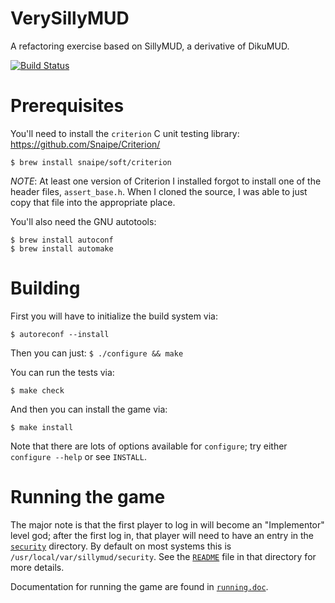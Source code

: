 # VerySillyMUD
A refactoring exercise based on SillyMUD, a derivative of DikuMUD.

[![Build Status](https://travis-ci.org/jonm/SillyMUD.svg?branch=master)](https://travis-ci.org/jonm/SillyMUD)

# Prerequisites

You'll need to install the `criterion` C unit testing library:
https://github.com/Snaipe/Criterion/

```
$ brew install snaipe/soft/criterion
```

*NOTE*: At least one version of Criterion I installed forgot to install
one of the header files, `assert_base.h`. When I cloned the source, I was
able to just copy that file into the appropriate place.

You'll also need the GNU autotools:

```
$ brew install autoconf
$ brew install automake
```

# Building

First you will have to initialize the build system via:
```
$ autoreconf --install
```

Then you can just:
```$ ./configure && make```

You can run the tests via:

```$ make check```

And then you can install the game via:

```$ make install```

Note that there are lots of options available for `configure`; try
either `configure --help` or see `INSTALL`.

# Running the game

The major note is that the first player to log in will become an
"Implementor" level god; after the first log in, that player will need
to have an entry in the [`security`](lib/security/) directory. By default on most systems
this is `/usr/local/var/sillymud/security`. See the [`README`](lib/security/README) file in
that directory for more details.

Documentation for running the game are found in [`running.doc`](doc/running.doc).
